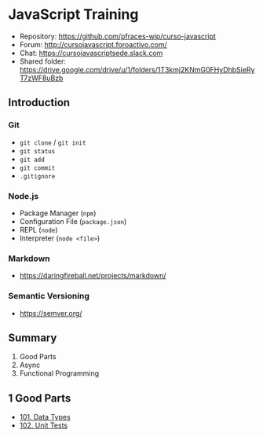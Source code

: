 JavaScript Training
===================

  * Repository: <https://github.com/pfraces-wip/curso-javascript>
  * Forum: <http://cursojavascript.foroactivo.com/>
  * Chat: <https://cursojavascriptsede.slack.com>
  * Shared folder: <https://drive.google.com/drive/u/1/folders/1T3kmj2KNmG0FHyDhbSieRyT7zWF8uBzb>

Introduction
------------

### Git

  * `git clone` / `git init`
  * `git status`
  * `git add`
  * `git commit`
  * `.gitignore`

### Node.js

  * Package Manager (`npm`)
  * Configuration File (`package.json`)
  * REPL (`node`)
  * Interpreter (`node <file>`)

### Markdown

  * <https://daringfireball.net/projects/markdown/>

### Semantic Versioning

  * <https://semver.org/>

Summary
-------

 1. Good Parts
 2. Async
 3. Functional Programming

1 Good Parts
------------

  * [101. Data Types](doc/101.md)
  * [102. Unit Tests](doc/102.md)